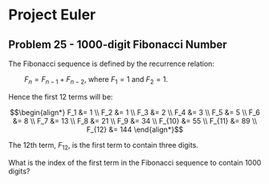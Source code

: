 # Project Euler

## Problem 25 - 1000-digit Fibonacci Number
The Fibonacci sequence is defined by the recurrence relation:

$\qquad F_n = F_{n−1} + F_{n−2}$, where $F_1 = 1$ and $F_2 = 1$.

Hence the first 12 terms will be:

$$\begin{align*}
F_1 &= 1 \\
F_2 &= 1 \\
F_3 &= 2 \\
F_4 &= 3 \\
F_5 &= 5 \\
F_6 &= 8 \\
F_7 &= 13 \\
F_8 &= 21 \\
F_9 &= 34 \\
F_{10} &= 55 \\
F_{11} &= 89 \\
F_{12} &= 144
\end{align*}$$

The 12th term, $F_{12}$, is the first term to contain three digits.

What is the index of the first term in the Fibonacci sequence to contain 1000 digits?
